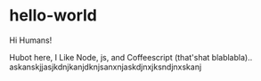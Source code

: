 # hello-world

Hi Humans!

Hubot here, I Like Node, js, and Coffeescript (that'shat blablabla)..
askanskjjasjkdnjkanjdknjsanxnjaskdjnxjksndjnxskanj

